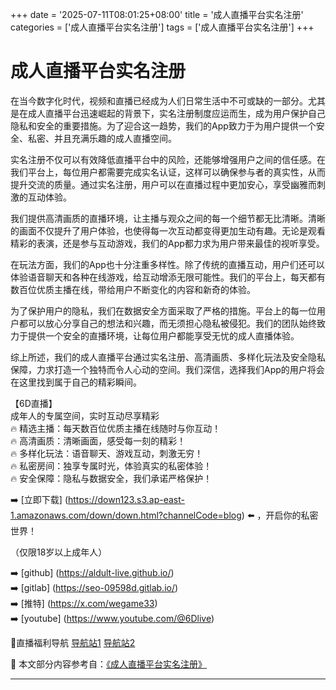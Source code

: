 +++
date = '2025-07-11T08:01:25+08:00'
title = '成人直播平台实名注册'
categories = ['成人直播平台实名注册']
tags = ['成人直播平台实名注册']
+++

# 成人直播平台实名注册

在当今数字化时代，视频和直播已经成为人们日常生活中不可或缺的一部分。尤其是在成人直播平台迅速崛起的背景下，实名注册制度应运而生，成为用户保护自己隐私和安全的重要措施。为了迎合这一趋势，我们的App致力于为用户提供一个安全、私密、并且充满乐趣的成人直播空间。

实名注册不仅可以有效降低直播平台中的风险，还能够增强用户之间的信任感。在我们平台上，每位用户都需要完成实名认证，这样可以确保参与者的真实性，从而提升交流的质量。通过实名注册，用户可以在直播过程中更加安心，享受幽雅而刺激的互动体验。

我们提供高清画质的直播环境，让主播与观众之间的每一个细节都无比清晰。清晰的画面不仅提升了用户体验，也使得每一次互动都变得更加生动有趣。无论是观看精彩的表演，还是参与互动游戏，我们的App都力求为用户带来最佳的视听享受。

在玩法方面，我们的App也十分注重多样性。除了传统的直播互动，用户们还可以体验语音聊天和各种在线游戏，给互动增添无限可能性。我们的平台上，每天都有数百位优质主播在线，带给用户不断变化的内容和新奇的体验。

为了保护用户的隐私，我们在数据安全方面采取了严格的措施。平台上的每一位用户都可以放心分享自己的想法和兴趣，而无须担心隐私被侵犯。我们的团队始终致力于提供一个安全的直播环境，让每位用户都能享受无忧的成人直播体验。

综上所述，我们的成人直播平台通过实名注册、高清画质、多样化玩法及安全隐私保障，力求打造一个独特而令人心动的空间。我们深信，选择我们App的用户将会在这里找到属于自己的精彩瞬间。

【6D直播】  
成年人的专属空间，实时互动尽享精彩  
🔥 精选主播：每天数百位优质主播在线随时与你互动！  
🔥 高清画质：清晰画面，感受每一刻的精彩！  
🔥 多样化玩法：语音聊天、游戏互动，刺激无穷！  
🔥 私密房间：独享专属时光，体验真实的私密体验！  
🔥 安全保障：隐私与数据安全，我们承诺严格保护！

➡️ [立即下载] (https://down123.s3.ap-east-1.amazonaws.com/down/down.html?channelCode=blog) ⬅️ ，开启你的私密世界！

（仅限18岁以上成年人）

➡️ [github] (https://aldult-live.github.io/)  
➡️ [gitlab] (https://seo-09598d.gitlab.io/)  
➡️ [推特] (https://x.com/wegame33)  
➡️ [youtube] (https://www.youtube.com/@6Dlive)  

🔞直播福利导航 [导航站1](https://webstack-86085a.gitlab.io/) [导航站2](https://onlygit123-2.github.io/)


📘 本文部分内容参考自：[《成人直播平台实名注册》](https://github.com/tatalive123/tata)

---
